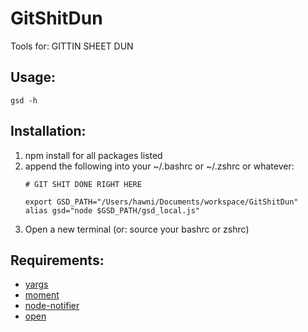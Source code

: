 # GitShitDun
Tools for: GITTIN SHEET DUN

## Usage:
	gsd -h

## Installation:
1. npm install for all packages listed
2. append the following into your ~/.bashrc or ~/.zshrc or whatever:
	```
    # GIT SHIT DONE RIGHT HERE

	export GSD_PATH="/Users/hawni/Documents/workspace/GitShitDun"
	alias gsd="node $GSD_PATH/gsd_local.js"
	```
3. Open a new terminal (or: source your bashrc or zshrc)

## Requirements:

- [yargs](https://www.npmjs.com/package/yargs)
- [moment](https://www.npmjs.com/package/moment)
- [node-notifier](https://github.com/mikaelbr/node-notifier)
- [open](https://www.npmjs.com/package/open)
